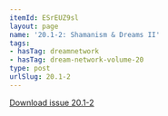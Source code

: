 ```yaml
---
itemId: ESrEUZ9sl
layout: page
name: '20.1-2: Shamanism & Dreams II'
tags:
- hasTag: dreamnetwork
- hasTag: dream-network-volume-20
type: post
urlSlug: 20.1-2
---
```

<a href="../files/pdfs/Volume_20/20.1-20.2_shaman_II.pdf" download="">Download issue 20.1-2</a>